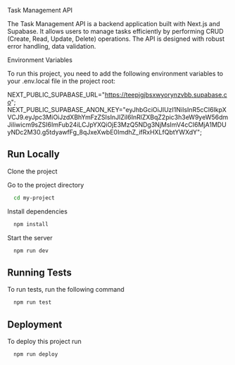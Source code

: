 
Task Management API

The Task Management API is a backend application built with Next.js and Supabase. It allows users to manage tasks efficiently by performing CRUD (Create, Read, Update, Delete) operations. The API is designed with robust error handling, data validation.



Environment Variables

To run this project, you need to add the following environment variables to your .env.local file in the project root:



NEXT_PUBLIC_SUPABASE_URL="https://teepjgjbsxwyorynzvbb.supabase.co";
NEXT_PUBLIC_SUPABASE_ANON_KEY="eyJhbGciOiJIUzI1NiIsInR5cCI6IkpXVCJ9.eyJpc3MiOiJzdXBhYmFzZSIsInJlZiI6InRlZXBqZ2pic3h3eW9yeW56dmJiIiwicm9sZSI6ImFub24iLCJpYXQiOjE3MzQ5NDg3NjMsImV4cCI6MjA1MDUyNDc2M30.g5tdyawfFg_8qJxeXwbE0ImdhZ_ifRxHXLfQbtYWXdY";

## Run Locally

Clone the project

Go to the project directory

```bash
  cd my-project
```

Install dependencies

```bash
  npm install
```

Start the server

```bash
  npm run dev
```


## Running Tests

To run tests, run the following command

```bash
  npm run test
```


## Deployment

To deploy this project run

```bash
  npm run deploy
```
